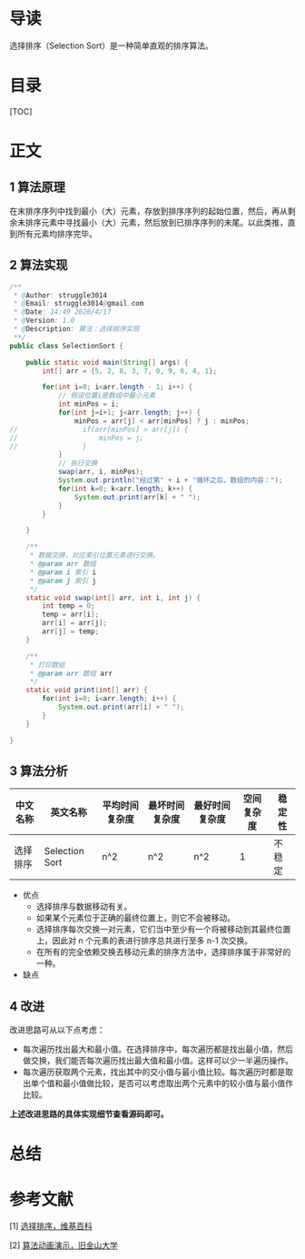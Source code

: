 # 导读

选择排序（Selection Sort）是一种简单直观的排序算法。



# 目录

[TOC]

# 正文

## 1 算法原理

在末排序序列中找到最小（大）元素，存放到排序序列的起始位置，然后，再从剩余未排序元素中寻找最小（大）元素，然后放到已排序序列的末尾。以此类推，直到所有元素均排序完毕。



## 2 算法实现

```java
/**
 * @Author: struggle3014
 * @Email: struggle3014@gmail.com
 * @Date: 14:49 2020/4/17
 * @Version: 1.0
 * @Description: 算法：选择排序实现
 **/
public class SelectionSort {

    public static void main(String[] args) {
        int[] arr = {5, 2, 8, 3, 7, 0, 9, 6, 4, 1};

        for(int i=0; i<arr.length - 1; i++) {
            // 假设位置i是数组中最小元素
            int minPos = i;
            for(int j=i+1; j<arr.length; j++) {
                minPos = arr[j] < arr[minPos] ? j : minPos;
//                if(arr[minPos] > arr[j]) {
//                    minPos = j;
//                }
            }
            // 执行交换
            swap(arr, i, minPos);
            System.out.println("经过第" + i + "循环之后，数组的内容：");
            for(int k=0; k<arr.length; k++) {
                System.out.print(arr[k] + " ");
            }
        }

    }

    /**
     * 数据交换，对应索引位置元素进行交换。
     * @param arr 数组
     * @param i 索引 i
     * @param j 索引 j
     */
    static void swap(int[] arr, int i, int j) {
        int temp = 0;
        temp = arr[i];
        arr[i] = arr[j];
        arr[j] = temp;
    }

    /**
     * 打印数组
     * @param arr 数组 arr
     */
    static void print(int[] arr) {
        for(int i=0; i<arr.length; i++) {
            System.out.print(arr[i] + " ");
        }
    }

}
```



## 3 算法分析

| 中文名称 | 英文名称        | 平均时间复杂度 | 最坏时间复杂度 | 最好时间复杂度 | 空间复杂度 | 稳定性 |
| -------- | --------------- | -------------- | -------------- | -------------- | ---------- | ------ |
| 选择排序 | Selection  Sort | n^2            | n^2            | n^2            | 1          | 不稳定 |

* 优点
  * 选择排序与数据移动有关。
  * 如果某个元素位于正确的最终位置上，则它不会被移动。
  * 选择排序每次交换一对元素，它们当中至少有一个将被移动到其最终位置上，因此对 n 个元素的表进行排序总共进行至多 n-1 次交换。
  * 在所有的完全依赖交换去移动元素的排序方法中，选择排序属于非常好的一种。
* 缺点



## 4 改进

改进思路可从以下点考虑：

* 每次遍历找出最大和最小值。在选择排序中，每次遍历都是找出最小值，然后做交换，我们能否每次遍历找出最大值和最小值。这样可以少一半遍历操作。
* 每次遍历获取两个元素，找出其中的交小值与最小值比较。每次遍历时都是取出单个值和最小值做比较，是否可以考虑取出两个元素中的较小值与最小值作比较。

**上述改进思路的具体实现细节查看源码即可。**



# 总结





# 参考文献

[1] [选择排序，维基百科](https://zh.wikipedia.org/wiki/%E9%80%89%E6%8B%A9%E6%8E%92%E5%BA%8F)

[2] [算法动画演示，旧金山大学](https://www.cs.usfca.edu/~galles/visualization/Algorithms.html)
